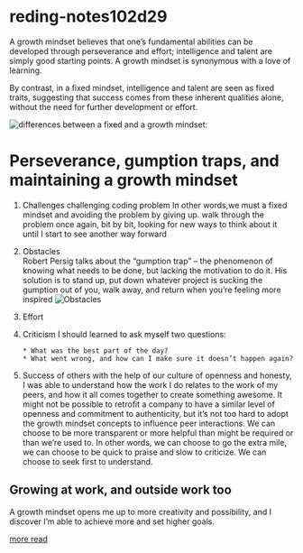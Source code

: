 # reding-notes102d29
A growth mindset believes that one’s fundamental abilities can be developed through perseverance and effort; intelligence and talent are simply good starting points. A growth mindset is synonymous with a love of learning.

By contrast, in a fixed mindset, intelligence and talent are seen as fixed traits, suggesting that success comes from these inherent qualities alone, without the need for further development or effort.

![differences between a fixed and a growth mindset:](https://i.pinimg.com/originals/35/10/52/35105289770cfe2d841493707b37508a.jpg)
# Perseverance, gumption traps, and maintaining a growth mindset #
1. Challenges
challenging coding problem In other words,we must a fixed mindset and avoiding the problem by giving up.
walk through the problem once again, bit by bit, looking for new ways to think about it until I start to see another way forward
2. Obstacles  
    Robert Persig talks about the “gumption trap” – the phenomenon of knowing what needs to be done, but lacking the motivation to do it. His solution is to stand       up, put down whatever project is sucking the gumption out of you, walk away, and return when you’re feeling more inspired
     ![Obstacles ](https://angelamcvslp.files.wordpress.com/2018/09/growth-mindset.png?w=849&h=312&crop=1)
3. Effort

4. Criticism
    I should learned to ask myself two questions:

       * What was the best part of the day?
       * What went wrong, and how can I make sure it doesn’t happen again?
5. Success of others
    with the help of our culture of openness and honesty, I was able to understand how the work I do relates to the work of my peers, and how it all comes together         to create something awesome.
    It might not be possible to retrofit a company to have a similar level of openness and commitment to authenticity, but it’s not too hard to adopt the growth mindset concepts to influence peer interactions. We can choose to be more transparent or more helpful than might be required or than we’re used to. In other words, we can choose to go the extra mile, we can choose to be quick to praise and slow to criticize. We can choose to seek first to understand.
## Growing at work, and outside work too ##
 A growth mindset opens me up to more creativity and possibility, and I discover I’m able to achieve more and set higher goals.

[more read](https://www.atlassian.com/blog/inside-atlassian/growth-mindset)
